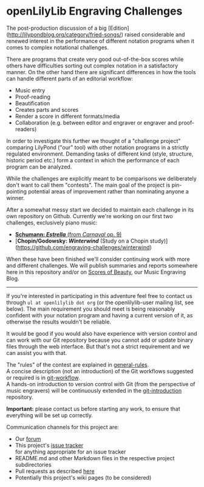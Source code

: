 openLilyLib Engraving Challenges
================================

The post-production discussion of a big [Edition]
(http://lilypondblog.org/category/fried-songs/) raised considerable
and renewed interest in the performance of different notation programs
when it comes to complex notational challenges.

There are programs that create very good out-of-the-box scores
while others have difficulties sorting out complex notation
in a satisfactory manner.
On the other hand there are significant differences in how the
tools can handle different parts of an editorial workflow:

- Music entry
- Proof-reading
- Beautification
- Creates parts and scores
- Render a score in different formats/media
- Collaboration (e.g. between editor and engraver or engraver and proof-readers)


In order to investigate this further we thought of a "challenge project"
comparing LilyPond ("our" tool) with other notation programs in a strictly regulated
environment. Demanding tasks of different kind (style, structure, 
historic period etc.) form a context in which the performance of each
program can be analyzed.

While the challenges are explicitly meant to be comparisons we
deliberately don't want to call them "contests". The main goal of the
project is pin-pointing potential areas of improvement rather than
nominating anyone a winner.

After a somewhat messy start we decided to maintain each challenge in its own
repository on Github. Currently we're working on our first two challenges,
exclusively piano music:

- [**Schumann: _Estrella_** (from *Carnaval* op. 9)](https://github.com/engraving-challenges/estrella)
- [**Chopin/Godowsky: _Winterwind_** (Study on a Chopin study)]
  (https://github.com/engraving-challenges/winterwind)

When these have been finished we'll consider continuing work with more and different
challenges. We will publish summaries and reports somewhere here in this repository
and/or on [Scores of Beauty](http://lilypondblog.org), our Music Engraving Blog.

---

If you're interested in participating in this adventure feel free to contact us through
`ul at openlilylib dot org` (or the openlilylib-user mailing list, see below). 
The main requirement you should meet is being reasonably confident with your notation
program and having a current version of it, as otherwise the results wouldn't be reliable.

It would be good if you would also have experience with version control
and can work with our Git repository because you cannot add or update
binary files through the web interface. But that's not a strict requirement and we can assist you with that.

The "rules" of the contest are explained in [general-rules](general-rules.md).  
A concise description (not an introduction) of the Git workflows suggested or required
is in [git-workflow](git-workflow.md).  
A hands-on introduction to version control with Git (from the perspective of music engravers)
will be continuously extended in the [git-introduction](https://github.com/openlilylib/git-introduction/)
repository.

**Important:** please contact us before starting any work, to ensure that everything will be set up correctly.

Communication channels for this project are:

- Our [forum](http://engravingchallenges.freeforums.org)
- This project's [issue tracker](https://github.com/engraving-challenges/main/issues)  
  for anything appropriate for an issue tracker
- README.md and other Markdown files in the respective project subdirectories
- Pull requests as described [here](https://help.github.com/articles/using-pull-requests)
- Potentially this project's wiki pages (to be considered)
